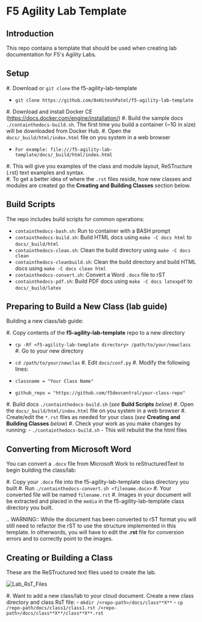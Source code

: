 F5 Agility Lab Template
=======================

Introduction
------------

This repo contains a template that should be used when creating lab
documentation for F5's Agility Labs.

Setup
-----

#. Download or ``git clone`` the f5-agility-lab-template

   - ``git clone https://github.com/0xHiteshPatel/f5-agility-lab-template``

#. Download and install Docker CE (https://docs.docker.com/engine/installation/)
#. Build the sample docs ``./containthedocs-build.sh``. The first time you build
   a container (~1G in size) will be downloaded from Docker Hub.
#. Open the ``docs/_build/html/index.html`` file on you system in a web browser

   - ``For example: file:///f5-agility-lab-template/docs/_build/html/index.html``

#. This will give you examples of the class and module layout, ReSTructure (.rst) text examples and syntax.  
#. To get a better idea of where the ``.rst`` files reside, how new classes and modules are created go the **Creating and Building Classes** section below.

Build Scripts
-------------

The repo includes build scripts for common operations:

- ``containthedocs-bash.sh``: Run to container with a BASH prompt
- ``containthedocs-build.sh``: Build HTML docs using ``make -C docs html`` to
  ``docs/_build/html``
- ``containthedocs-clean.sh``: Clean the build directory using
  ``make -C docs clean``
- ``containthedocs-cleanbuild.sh``: Clean the build directory and build HTML
  docs using ``make -C docs clean html``
- ``containthedocs-convert.sh``: Convert a Word ``.docx`` file to rST
- ``containthedocs-pdf.sh``: Build PDF docs using ``make -C docs latexpdf`` to
  ``docs/_build/latex``

Preparing to Build a New Class (lab guide)
------------------------------------------
 
Building a new class/lab guide:

#. Copy contents of the **f5-agility-lab-template** repo to a new directory 
   - ``cp -Rf <f5-agility-lab-template directory> /path/to/your/newclass``
#. Go to your new directory 
   - ``cd /path/to/your/newclas``
#. Edit ``docs/conf.py``
#. Modify the following lines:

   - ``classname = "Your Class Name"``
   - ``github_repo = "https://github.com/f5devcentral/your-class-repo"``

#. Build docs ``./containthedocs-build.sh`` (*see* **Build Scripts** *below*)
#. Open the ``docs/_build/html/index.html`` file on you system in a web browser
#. Create/edit the ``*.rst`` files as needed for your class (*see* **Creating and Building Classes** *below*)
#. Check your work as you make changes by running:
    - ``./containthedocs-build.sh``
       - This will rebuild the the html files

Converting from Microsoft Word
------------------------------

You can convert a ``.docx`` file from Microsoft Work to reStructuredText to begin building the class/lab:

#. Copy your ``.docx`` file into the f5-agility-lab-template class directory you built
#. Run ``./containthedocs-convert.sh <filename.docx>``
#. Your converted file will be named ``filename.rst``
#. Images in your document will be extracted and placed in the ``media`` in the f5-agility-lab-template class directory you built. 

.. WARNING:: While the document has been converted to rST format you will still
   need to refactor the rST to use the structure implemented in this template. In otherwords, you will have to edit the **.rst** file for conversion errors and to correctly point to the images.
   
Creating or Building a Class
----------------------------

These are the ReSTructured text files used to create the lab.


![Lab_RsT_Files](readme-images/lab-rest-files.jpg.jpg)

#. Want to add a new class/lab to your cloud document.  Create a new class directory and class RsT file:
    - ``mkdir /<repo-path>/docs/class**X**``
    - ``cp /repo-path/docs/class1/class1.rst /<repo-path>/docs/class**X**/class**X**.rst``

